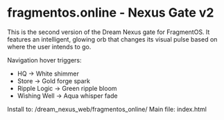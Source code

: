 
# fragmentos.online - Nexus Gate v2

This is the second version of the Dream Nexus gate for FragmentOS.
It features an intelligent, glowing orb that changes its visual pulse
based on where the user intends to go.

Navigation hover triggers:
- HQ → White shimmer
- Store → Gold forge spark
- Ripple Logic → Green ripple bloom
- Wishing Well → Aqua whisper fade

Install to: /dream_nexus_web/fragmentos_online/
Main file: index.html
